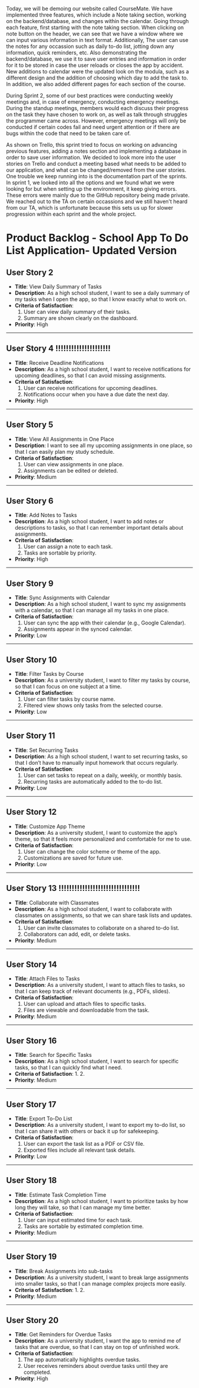 Today, we will be demoing our website called CourseMate. We have implemented three features, which include a Note taking section, working on the backend/database, and changes within the calendar. Going through each feature, first starting with the note taking section. When clicking on note button on the header, we can see that we have a window where we can input various information in text format. Additionally, The user can use the notes for any occassion such as daily to-do list, jotting down any information, quick reminders, etc. Also demonstrating the backend/database, we use it to save user entries and information in order for it to be stored in case the user reloads or closes the app by accident. New additions to calendar were the updated look on the modula, such as a different design and the addition of choosing which day to add the task to. In addition, we also added different pages for each section of the course.

During Sprint 2, some of our best practices were conducting weekly meetings and, in case of emergency, conducting emergency meetings. During the standup meetings, members would each discuss their progress on the task they have chosen to work on, as well as talk through struggles the programmer came across. However, emergency meetings will only be conducted if certain codes fail and need urgent attention or if there are bugs within the code that need to be taken care of.

As shown on Trello, this sprint tried to focus on working on advancing previous features, adding a notes section and implementing a database in order to save user information. We decided to look
more into the user stories on Trello and conduct a meeting based what needs to be added to our application, and what can be changed/removed from the user stories. One trouble we keep running into
is the documentation part of the sprints. In sprint 1, we looked into all the options and we found what we were looking for but when setting up the environment, it keep giving errors. These errors were mainly due to the GitHub repository being made private. We reached out to the TA on certain occassions and we still haven't heard from our TA, which is unfortunate because this sets us up for slower progression within each sprint and the whole project.

# Product Backlog - School App To Do List Application- Updated Version

## User Story 2

- **Title**: View Daily Summary of Tasks
- **Description**: As a high school student, I want to see a daily summary of my tasks when I open the app, so that I know exactly what to work on.
- **Criteria of Satisfaction**:
  1. User can view daily summary of their tasks.
  2. Summary are shown clearly on the dashboard.
- **Priority**: High

---

## User Story 4 !!!!!!!!!!!!!!!!!!!!!

- **Title**: Receive Deadline Notifications
- **Description**: As a high school student, I want to receive notifications for upcoming deadlines, so that I can avoid missing assignments.
- **Criteria of Satisfaction**:
  1. User can receive notifications for upcoming deadlines.
  2. Notifications occur when you have a due date the next day.
- **Priority**: High

---

## User Story 5

- **Title**: View All Assignments in One Place
- **Description**: I want to see all my upcoming assignments in one place, so that I can easily plan my study schedule.
- **Criteria of Satisfaction**:
  1. User can view assignments in one place.
  2. Assignments can be edited or deleted.
- **Priority**: Medium

---

## User Story 6

- **Title**: Add Notes to Tasks
- **Description**: As a high school student, I want to add notes or descriptions to tasks, so that I can remember important details about assignments.
- **Criteria of Satisfaction**:
  1. User can assign a note to each task.
  2. Tasks are sortable by priority.
- **Priority**: High

---

## User Story 9

- **Title**: Sync Assignments with Calendar
- **Description**: As a high school student, I want to sync my assignments with a calendar, so that I can manage all my tasks in one place.
- **Criteria of Satisfaction**:
  1. User can sync the app with their calendar (e.g., Google Calendar).
  2. Assignments appear in the synced calendar.
- **Priority**: Low

---

## User Story 10

- **Title**: Filter Tasks by Course
- **Description**: As a university student, I want to filter my tasks by course, so that I can focus on one subject at a time.
- **Criteria of Satisfaction**:
  1. User can filter tasks by course name.
  2. Filtered view shows only tasks from the selected course.
- **Priority**: Low

---

## User Story 11

- **Title**: Set Recurring Tasks
- **Description**: As a high school student, I want to set recurring tasks, so that I don’t have to manually input homework that occurs regularly.
- **Criteria of Satisfaction**:
  1. User can set tasks to repeat on a daily, weekly, or monthly basis.
  2. Recurring tasks are automatically added to the to-do list.
- **Priority**: Low

---

## User Story 12

- **Title**: Customize App Theme
- **Description**: As a university student, I want to customize the app’s theme, so that it feels more personalized and comfortable for me to use.
- **Criteria of Satisfaction**:
  1. User can change the color scheme or theme of the app.
  2. Customizations are saved for future use.
- **Priority**: Low

---

## User Story 13 !!!!!!!!!!!!!!!!!!!!!!!!!!!!!!!

- **Title**: Collaborate with Classmates
- **Description**: As a high school student, I want to collaborate with classmates on assignments, so that we can share task lists and updates.
- **Criteria of Satisfaction**:
  1. User can invite classmates to collaborate on a shared to-do list.
  2. Collaborators can add, edit, or delete tasks.
- **Priority**: Medium

---

## User Story 14

- **Title**: Attach Files to Tasks
- **Description**: As a university student, I want to attach files to tasks, so that I can keep track of relevant documents (e.g., PDFs, slides).
- **Criteria of Satisfaction**:
  1. User can upload and attach files to specific tasks.
  2. Files are viewable and downloadable from the task.
- **Priority**: Medium

---

## User Story 16

- **Title**: Search for Specific Tasks
- **Description**: As a high school student, I want to search for specific tasks, so that I can quickly find what I need.
- **Criteria of Satisfaction**:
  1.
  2.
- **Priority**: Medium

---

## User Story 17

- **Title**: Export To-Do List
- **Description**: As a university student, I want to export my to-do list, so that I can share it with others or back it up for safekeeping.
- **Criteria of Satisfaction**:
  1. User can export the task list as a PDF or CSV file.
  2. Exported files include all relevant task details.
- **Priority**: Low

---

## User Story 18

- **Title**: Estimate Task Completion Time
- **Description**: As a high school student, I want to prioritize tasks by how long they will take, so that I can manage my time better.
- **Criteria of Satisfaction**:
  1. User can input estimated time for each task.
  2. Tasks are sortable by estimated completion time.
- **Priority**: Medium

---

## User Story 19

- **Title**: Break Assignments into sub-tasks
- **Description**: As a university student, I want to break large assignments into smaller tasks, so that I can manage complex projects more easily.
- **Criteria of Satisfaction**:
  1.
  2.
- **Priority**: Medium

---

## User Story 20

- **Title**: Get Reminders for Overdue Tasks
- **Description**: As a university student, I want the app to remind me of tasks that are overdue, so that I can stay on top of unfinished work.
- **Criteria of Satisfaction**:
  1. The app automatically highlights overdue tasks.
  2. User receives reminders about overdue tasks until they are completed.
- **Priority**: High
